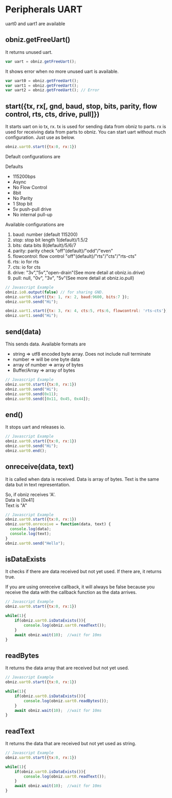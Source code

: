 # Peripherals UART
uart0 and uart1 are available

## obniz.getFreeUart()
It returns unused uart.
```javascript
var uart = obniz.getFreeUart();
```
It shows error when no more unused uart is available.
```javascript
var uart0 = obniz.getFreeUart();
var uart1 = obniz.getFreeUart();
var uart2 = obniz.getFreeUart(); // Error
```

## start({tx, rx[, gnd, baud, stop, bits, parity, flow control, rts, cts, drive, pull]})
It starts uart on io tx, rx.
tx is used for sending data from obniz to parts.
rx is used for receiving data from parts to obniz.
You can start uart without much configuration. Just use as below.
```javascript
obniz.uart0.start({tx:0, rx:1})
```
Default configurations are

Defaults
- 115200bps
- Async
- No Flow Control
- 8bit
- No Parity
- 1 Stop bit
- 5v push-pull drive
- No internal pull-up

Available configurations are

1. baud: number (default 115200)
2. stop: stop bit length 1(default)/1.5/2
3. bits: data bits 8(default)/5/6/7
4. parity: parity check "off"(default)/"odd"/"even"
5. flowcontrol: flow control "off"(default)/"rts"/"cts"/"rts-cts"
6. rts: io for rts
7. cts: io for cts
8. drive:  "3v","5v","open-drain"(See more detail at obniz.io.drive)
9. pull: null, "0v", "3v", "5v"(See more detail at obniz.io.pull)

```Javascript
// Javascript Example
obniz.io0.output(false) // for sharing GND.
obniz.uart0.start({tx: 1, rx: 2, baud:9600, bits:7 });
obniz.uart0.send("Hi");

obniz.uart1.start({tx: 3, rx: 4, cts:5, rts:6, flowcontrol: 'rts-cts'});
obniz.uart1.send("Hi");
```

## send(data)
This sends data.
Available formats are

- string => utf8 encoded byte array. Does not include null terminate
- number => will be one byte data
- array of number => array of bytes
- Buffer/Array => array of bytes

```Javascript
// Javascript Example
obniz.uart0.start({tx:0, rx:1})
obniz.uart0.send("Hi");
obniz.uart0.send(0x11);
obniz.uart0.send([0x11, 0x45, 0x44]);
```
## end()
It stops uart and releases io.

```Javascript
// Javascript Example
obniz.uart0.start({tx:0, rx:1})
obniz.uart0.send("Hi");
obniz.uart0.end();
```
## onreceive(data, text)
It is called when data is received.
Data is array of bytes.
Text is the same data but in text representation.

So, if obniz receives 'A'.  
Data is [0x41]  
Text is "A"  

```Javascript
// Javascript Example
obniz.uart0.start({tx:0, rx:1})
obniz.uart0.onreceive = function(data, text) {
  console.log(data);
  console.log(text);
}
obniz.uart0.send("Hello");
```

## isDataExists
It checks if there are data received but not yet used.
If there are, it returns true. 

If you are using onreceive callback, it will always be false because you receive the data with the callback function as the data arrives.


```Javascript
// Javascript Example
obniz.uart0.start({tx:0, rx:1})

while(1){
    if(obniz.uart0.isDataExists()){
        console.log(obniz.uart0.readText());
    }
    await obniz.wait(10);  //wait for 10ms
}
```

## readBytes
It returns the data array that are received but not yet used.

```Javascript
// Javascript Example
obniz.uart0.start({tx:0, rx:1})

while(1){
    if(obniz.uart0.isDataExists()){
        console.log(obniz.uart0.readBytes());
    }
    await obniz.wait(10);  //wait for 10ms
}
```

## readText
It returns the data that are received but not yet used as string.


```Javascript
// Javascript Example
obniz.uart0.start({tx:0, rx:1})

while(1){
    if(obniz.uart0.isDataExists()){
        console.log(obniz.uart0.readText());
    }
    await obniz.wait(10);  //wait for 10ms
}
```